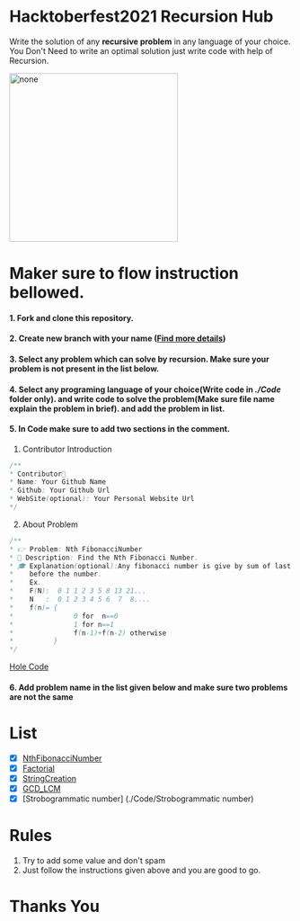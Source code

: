 # Hacktoberfest2021 Recursion Hub

Write the solution of any **recursive problem** in any language of your choice. You Don't Need to write an optimal solution just write code with help of Recursion.

<img src="./static/Hacktoberfest2021.png" width=300 height=300 style="margin:0 auto;" alt="none">

# Maker sure to flow instruction bellowed.

#### 1. Fork and clone this repository.

#### 2. Create new branch with your name ([Find more details](https://github.com/firstcontributions/first-contributions))

#### 3. Select any problem which can solve by recursion. Make sure your problem is not present in the list below.

#### 4. Select any programing language of your choice(Write code in ***./Code*** folder only). and write code to solve the problem(Make sure file name explain the problem in brief). and add the problem in list.
#### 5. In Code make sure to add two sections in the comment.

1. Contributor Introduction

```java
/**
* Contributor🎅
* Name: Your Github Name
* Github: Your Github Url
* WebSite(optional): Your Personal Website Url
*/
```

2. About Problem

```java
/**
* 👉 Problem: Nth FibonacciNumber
* 👑 Description: Find the Nth Fibonacci Number.
* 🎓 Explanation(optional):Any fibonacci number is give by sum of last two fibonacci number
*    before the number.
*    Ex.
*    F(N):  0 1 1 2 3 5 8 13 21...
*    N   :  0 1 2 3 4 5 6  7  8....
*    f(n)= {
*               0 for  n==0
*               1 for n==1
*               f(n-1)+f(n-2) otherwise
*          }
*/
```

[Hole Code](./Code/FibonacciNumber.java)

#### 6. Add problem name in the list given below and make sure two problems are not the same

# List

- [x] [NthFibonacciNumber](./Code/FibonacciNumber.java)
- [x] [Factorial](./Code/Factorial.java)
- [x] [StringCreation](./Code/StringCreation.cpp)
- [x] [GCD_LCM](./Code/GCD_LCM.java)
- [x] [Strobogrammatic number] (./Code/Strobogrammatic number) 

# Rules

1. Try to add some value and don't spam
2. Just follow the instructions given above and you are good to go.

# Thanks You
